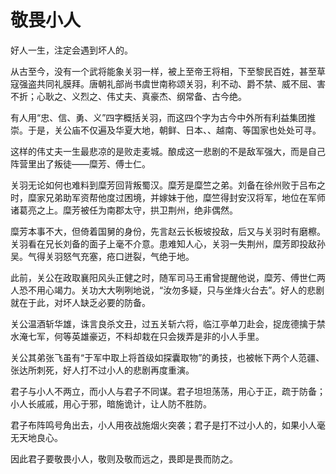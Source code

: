 # 敬畏小人

好人一生，注定会遇到坏人的。 

从古至今，没有一个武将能象关羽一样，被上至帝王将相，下至黎民百姓，甚至草寇强盗共同礼膜拜。唐朝礼部尚书虞世南称颂关羽，利不动、爵不禁、威不屈、害不折；心耿之、义烈之、伟丈夫、真豪杰、纲常备、古今绝。 

有人用“忠、信、勇、义”四字概括关羽，而这四个字为古今中外所有利益集团推崇。于是，关公庙不仅遍及华夏大地，朝鲜、日本、、越南、等国家也处处可寻。 

这样的伟丈夫一生最悲凉的是败走麦城。酿成这一悲剧的不是敌军强大，而是自己阵营里出了叛徒——糜芳、傅士仁。 

关羽无论如何也难料到糜芳回背叛蜀汉。糜芳是糜竺之弟。刘备在徐州败于吕布之时，糜家兄弟助军资帮他度过困境，并嫁妹于他，糜竺得封安汉将军，地位在军师诸葛亮之上。糜芳被任为南郡太守，拱卫荆州，绝非偶然。 

糜芳本事不大，但倚着国舅的身份，先言赵云长板坡投敌，后又与关羽时有磨檫。关羽看在兄长刘备的面子上毫不介意。患难知人心，关羽一失荆州，糜芳即投敌孙吴。气得关羽怒气充塞，疮口迸裂，气绝于地。 

此前，关公在政取襄阳风头正健之时，随军司马王甫曾提醒他说，糜芳、傅世仁两人恐不用心竭力。关功大大咧咧地说，“汝勿多疑，只与坐烽火台去”。好人的悲剧就在于此，对坏人缺乏必要的防备。 

关公温酒斩华雄，诛言良杀文丑，过五关斩六将，临江亭单刀赴会，捉庞德擒于禁水淹七军，何等英雄豪迈，不料却栽在只会拨弄是非的小人手里。 

关公其弟张飞虽有“于军中取上将首级如探囊取物”的勇技，也被帐下两个人范疆、张达所刺死，好人打不过小人的悲剧再度重演。 

君子与小人不两立，而小人与君子不同谋。君子坦坦荡荡，用心于正，疏于防备；小人长戚戚，用心于邪，暗施诡计，让人防不胜防。 

君子布阵鸣号角出去，小人用夜战施烟火突袭；君子是打不过小人的，如果小人毫无天地良心。 

因此君子要敬畏小人，敬则及敬而远之，畏即是畏而防之。
 